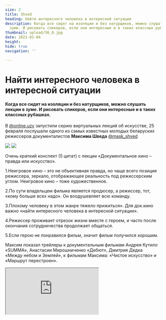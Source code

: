 ```yaml
---
size: 2
title: Shved
heading: Найти интересного человека в интересной ситуации
description: Когда все сидят на изоляции и без натурщиков, можно слушать лекции в
  зуме. И рисовать спикеров, если они интересные и в таких классных рубашках.
thumbnail: upload/56_0.jpg
date: 2021-01-04
height: 
hide: true
navigation: ''

---
```

# Найти интересного человека в интересной ситуации

#### Когда все сидят на изоляции и без натурщиков, можно слушать лекции в зуме. И рисовать спикеров, если они интересные и в таких классных рубашках.

В [@online.uzv](https://www.instagram.com/online.uzv/) запустили серию виртуальных лекций об искусстве, 25 февраля послушали одного из самых известных молодых беларуских режиссеров документалистов **Максима Шведа** [@mask_shved](https://www.instagram.com/mask_shved/)

<div class="gallery2">
<!-- Смените gallery2 на gallery3 или gallery4, цифра определяет количество картинок в одном ряду -->
<a href="https://imgur.com/MGSD7Qp"><img src="https://i.imgur.com/MGSD7Qp.jpg"></a>
<a href="https://imgur.com/8GU65Nx"><img src="https://i.imgur.com/8GU65Nx.jpg"></a>
</div>

Очень краткий конспект (5 цитат) с лекции «Документальное кино – правда или искусство».

1.Неигровое кино – это не объективная правда, но чаще всего позиция режиссера, зеркало, отображающее реальность под режиссерским углом. Неигровое кино – тоже художественное.

2.По сути владельцем фильма является продюсер, а режиссер, тот, «кому больше всех надо». Он воодушевляет всю команду.

3.Плохому человеку в этом жанре тяжело прижиться». Для док.кино важно «найти интересного человека в интересной ситуации». 

4.Режиссер проживает отрезок жизни вместе с героем, и  часто после окончания сотрудничества продолжает общаться.

5.Если герою не понравился фильм, значит фильм получился хорошим.

Максим показал трейлеры к документальным фильмам Андрея Кутило «SUMMA», Анастасии Мирошниченко «Дебют», Дмитрия Дедка «Между небом и Землей», к фильмам Максима: «Чистое искусство» и «Маршрут перестроен». 

<div><iframe class="youtube" src="https://www.youtube.com/embed/c6IlA5tLmpo"></div>

Кстати, 18 марта, 18:00-19:30, лекция “Изучаем мировое искусство” (тема согласовывается) Ольги Стужинской, Бельгия 

Посмотреть расписание и записаться можно по ссылке [Online.uzv.by](http://online.uzv.by/)

Автор текста: **Вероника Гончар** (ШСЖ-22), рисунки Вероники Гончар.